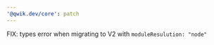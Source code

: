 ```yaml
---
'@qwik.dev/core': patch
---
```


FIX: types error when migrating to V2 with `moduleResulution: "node"`
